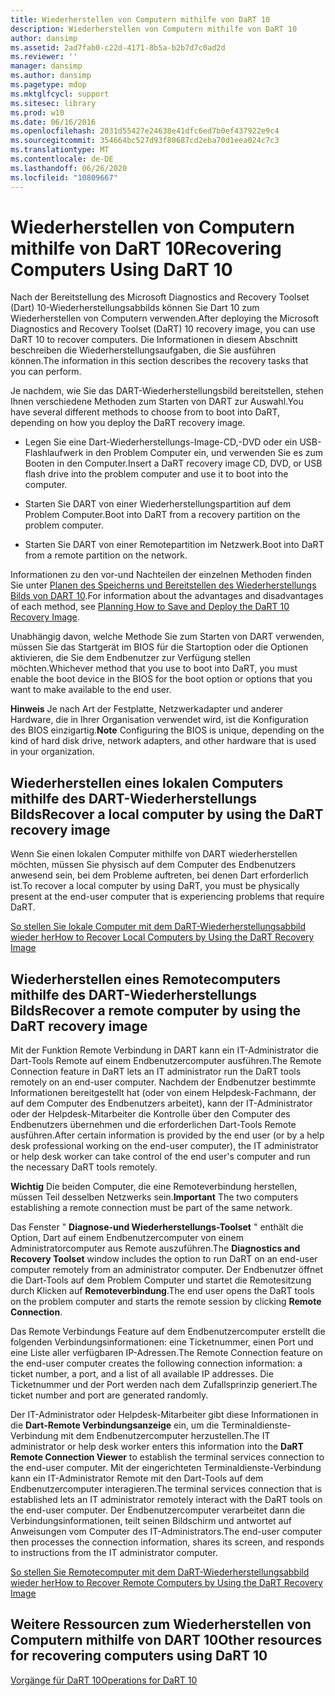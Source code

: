 ```yaml
---
title: Wiederherstellen von Computern mithilfe von DaRT 10
description: Wiederherstellen von Computern mithilfe von DaRT 10
author: dansimp
ms.assetid: 2ad7fab0-c22d-4171-8b5a-b2b7d7c0ad2d
ms.reviewer: ''
manager: dansimp
ms.author: dansimp
ms.pagetype: mdop
ms.mktglfcycl: support
ms.sitesec: library
ms.prod: w10
ms.date: 06/16/2016
ms.openlocfilehash: 2031d55427e24638e41dfc6ed7b0ef437922e9c4
ms.sourcegitcommit: 354664bc527d93f80687cd2eba70d1eea024c7c3
ms.translationtype: MT
ms.contentlocale: de-DE
ms.lasthandoff: 06/26/2020
ms.locfileid: "10809667"
---
```

# <span data-ttu-id="0e303-103">Wiederherstellen von Computern mithilfe von DaRT 10</span><span class="sxs-lookup"><span data-stu-id="0e303-103">Recovering Computers Using DaRT 10</span></span>


<span data-ttu-id="0e303-104">Nach der Bereitstellung des Microsoft Diagnostics and Recovery Toolset (Dart) 10-Wiederherstellungsabbilds können Sie Dart 10 zum Wiederherstellen von Computern verwenden.</span><span class="sxs-lookup"><span data-stu-id="0e303-104">After deploying the Microsoft Diagnostics and Recovery Toolset (DaRT) 10 recovery image, you can use DaRT 10 to recover computers.</span></span> <span data-ttu-id="0e303-105">Die Informationen in diesem Abschnitt beschreiben die Wiederherstellungsaufgaben, die Sie ausführen können.</span><span class="sxs-lookup"><span data-stu-id="0e303-105">The information in this section describes the recovery tasks that you can perform.</span></span>

<span data-ttu-id="0e303-106">Je nachdem, wie Sie das DART-Wiederherstellungsbild bereitstellen, stehen Ihnen verschiedene Methoden zum Starten von DART zur Auswahl.</span><span class="sxs-lookup"><span data-stu-id="0e303-106">You have several different methods to choose from to boot into DaRT, depending on how you deploy the DaRT recovery image.</span></span>

-   <span data-ttu-id="0e303-107">Legen Sie eine Dart-Wiederherstellungs-Image-CD,-DVD oder ein USB-Flashlaufwerk in den Problem Computer ein, und verwenden Sie es zum Booten in den Computer.</span><span class="sxs-lookup"><span data-stu-id="0e303-107">Insert a DaRT recovery image CD, DVD, or USB flash drive into the problem computer and use it to boot into the computer.</span></span>

-   <span data-ttu-id="0e303-108">Starten Sie DART von einer Wiederherstellungspartition auf dem Problem Computer.</span><span class="sxs-lookup"><span data-stu-id="0e303-108">Boot into DaRT from a recovery partition on the problem computer.</span></span>

-   <span data-ttu-id="0e303-109">Starten Sie DART von einer Remotepartition im Netzwerk.</span><span class="sxs-lookup"><span data-stu-id="0e303-109">Boot into DaRT from a remote partition on the network.</span></span>

<span data-ttu-id="0e303-110">Informationen zu den vor-und Nachteilen der einzelnen Methoden finden Sie unter [Planen des Speicherns und Bereitstellen des Wiederherstellungs Bilds von DART 10](planning-how-to-save-and-deploy-the-dart-10-recovery-image.md).</span><span class="sxs-lookup"><span data-stu-id="0e303-110">For information about the advantages and disadvantages of each method, see [Planning How to Save and Deploy the DaRT 10 Recovery Image](planning-how-to-save-and-deploy-the-dart-10-recovery-image.md).</span></span>

<span data-ttu-id="0e303-111">Unabhängig davon, welche Methode Sie zum Starten von DART verwenden, müssen Sie das Startgerät im BIOS für die Startoption oder die Optionen aktivieren, die Sie dem Endbenutzer zur Verfügung stellen möchten.</span><span class="sxs-lookup"><span data-stu-id="0e303-111">Whichever method that you use to boot into DaRT, you must enable the boot device in the BIOS for the boot option or options that you want to make available to the end user.</span></span>

<span data-ttu-id="0e303-112">**Hinweis**  Je nach Art der Festplatte, Netzwerkadapter und anderer Hardware, die in Ihrer Organisation verwendet wird, ist die Konfiguration des BIOS einzigartig.</span><span class="sxs-lookup"><span data-stu-id="0e303-112">**Note** Configuring the BIOS is unique, depending on the kind of hard disk drive, network adapters, and other hardware that is used in your organization.</span></span>

 

## <span data-ttu-id="0e303-113">Wiederherstellen eines lokalen Computers mithilfe des DART-Wiederherstellungs Bilds</span><span class="sxs-lookup"><span data-stu-id="0e303-113">Recover a local computer by using the DaRT recovery image</span></span>


<span data-ttu-id="0e303-114">Wenn Sie einen lokalen Computer mithilfe von DART wiederherstellen möchten, müssen Sie physisch auf dem Computer des Endbenutzers anwesend sein, bei dem Probleme auftreten, bei denen Dart erforderlich ist.</span><span class="sxs-lookup"><span data-stu-id="0e303-114">To recover a local computer by using DaRT, you must be physically present at the end-user computer that is experiencing problems that require DaRT.</span></span>

[<span data-ttu-id="0e303-115">So stellen Sie lokale Computer mit dem DaRT-Wiederherstellungsabbild wieder her</span><span class="sxs-lookup"><span data-stu-id="0e303-115">How to Recover Local Computers by Using the DaRT Recovery Image</span></span>](how-to-recover-local-computers-by-using-the-dart-recovery-image-dart-10.md)

## <span data-ttu-id="0e303-116">Wiederherstellen eines Remotecomputers mithilfe des DART-Wiederherstellungs Bilds</span><span class="sxs-lookup"><span data-stu-id="0e303-116">Recover a remote computer by using the DaRT recovery image</span></span>


<span data-ttu-id="0e303-117">Mit der Funktion Remote Verbindung in DART kann ein IT-Administrator die Dart-Tools Remote auf einem Endbenutzercomputer ausführen.</span><span class="sxs-lookup"><span data-stu-id="0e303-117">The Remote Connection feature in DaRT lets an IT administrator run the DaRT tools remotely on an end-user computer.</span></span> <span data-ttu-id="0e303-118">Nachdem der Endbenutzer bestimmte Informationen bereitgestellt hat (oder von einem Helpdesk-Fachmann, der auf dem Computer des Endbenutzers arbeitet), kann der IT-Administrator oder der Helpdesk-Mitarbeiter die Kontrolle über den Computer des Endbenutzers übernehmen und die erforderlichen Dart-Tools Remote ausführen.</span><span class="sxs-lookup"><span data-stu-id="0e303-118">After certain information is provided by the end user (or by a help desk professional working on the end-user computer), the IT administrator or help desk worker can take control of the end user's computer and run the necessary DaRT tools remotely.</span></span>

<span data-ttu-id="0e303-119">**Wichtig**  Die beiden Computer, die eine Remoteverbindung herstellen, müssen Teil desselben Netzwerks sein.</span><span class="sxs-lookup"><span data-stu-id="0e303-119">**Important** The two computers establishing a remote connection must be part of the same network.</span></span>

 

<span data-ttu-id="0e303-120">Das Fenster " **Diagnose-und Wiederherstellungs-Toolset** " enthält die Option, Dart auf einem Endbenutzercomputer von einem Administratorcomputer aus Remote auszuführen.</span><span class="sxs-lookup"><span data-stu-id="0e303-120">The **Diagnostics and Recovery Toolset** window includes the option to run DaRT on an end-user computer remotely from an administrator computer.</span></span> <span data-ttu-id="0e303-121">Der Endbenutzer öffnet die Dart-Tools auf dem Problem Computer und startet die Remotesitzung durch Klicken auf **Remoteverbindung**.</span><span class="sxs-lookup"><span data-stu-id="0e303-121">The end user opens the DaRT tools on the problem computer and starts the remote session by clicking **Remote Connection**.</span></span>

<span data-ttu-id="0e303-122">Das Remote Verbindungs Feature auf dem Endbenutzercomputer erstellt die folgenden Verbindungsinformationen: eine Ticketnummer, einen Port und eine Liste aller verfügbaren IP-Adressen.</span><span class="sxs-lookup"><span data-stu-id="0e303-122">The Remote Connection feature on the end-user computer creates the following connection information: a ticket number, a port, and a list of all available IP addresses.</span></span> <span data-ttu-id="0e303-123">Die Ticketnummer und der Port werden nach dem Zufallsprinzip generiert.</span><span class="sxs-lookup"><span data-stu-id="0e303-123">The ticket number and port are generated randomly.</span></span>

<span data-ttu-id="0e303-124">Der IT-Administrator oder Helpdesk-Mitarbeiter gibt diese Informationen in die **Dart-Remote Verbindungsanzeige** ein, um die Terminaldienste-Verbindung mit dem Endbenutzercomputer herzustellen.</span><span class="sxs-lookup"><span data-stu-id="0e303-124">The IT administrator or help desk worker enters this information into the **DaRT Remote Connection Viewer** to establish the terminal services connection to the end-user computer.</span></span> <span data-ttu-id="0e303-125">Mit der eingerichteten Terminaldienste-Verbindung kann ein IT-Administrator Remote mit den Dart-Tools auf dem Endbenutzercomputer interagieren.</span><span class="sxs-lookup"><span data-stu-id="0e303-125">The terminal services connection that is established lets an IT administrator remotely interact with the DaRT tools on the end-user computer.</span></span> <span data-ttu-id="0e303-126">Der Endbenutzercomputer verarbeitet dann die Verbindungsinformationen, teilt seinen Bildschirm und antwortet auf Anweisungen vom Computer des IT-Administrators.</span><span class="sxs-lookup"><span data-stu-id="0e303-126">The end-user computer then processes the connection information, shares its screen, and responds to instructions from the IT administrator computer.</span></span>

[<span data-ttu-id="0e303-127">So stellen Sie Remotecomputer mit dem DaRT-Wiederherstellungsabbild wieder her</span><span class="sxs-lookup"><span data-stu-id="0e303-127">How to Recover Remote Computers by Using the DaRT Recovery Image</span></span>](how-to-recover-remote-computers-by-using-the-dart-recovery-image-dart-10.md)

## <span data-ttu-id="0e303-128">Weitere Ressourcen zum Wiederherstellen von Computern mithilfe von DART 10</span><span class="sxs-lookup"><span data-stu-id="0e303-128">Other resources for recovering computers using DaRT 10</span></span>


[<span data-ttu-id="0e303-129">Vorgänge für DaRT 10</span><span class="sxs-lookup"><span data-stu-id="0e303-129">Operations for DaRT 10</span></span>](operations-for-dart-10.md)

 

 






